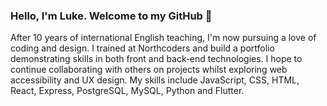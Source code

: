 ### Hello, I'm Luke. Welcome to my GitHub 👋

After 10 years of international English teaching, I'm now pursuing a love of coding and design. I trained at Northcoders and build a portfolio demonstrating skills in both front and back‐end technologies. I hope to continue collaborating with others on projects whilst exploring web accessibility and UX design. My skills include JavaScript, CSS, HTML, React, Express, PostgreSQL, MySQL, Python and Flutter.

